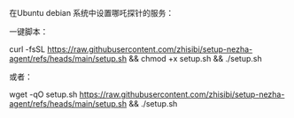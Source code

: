 在Ubuntu debian 系统中设置哪吒探针的服务：

一键脚本：

curl -fsSL https://raw.githubusercontent.com/zhisibi/setup-nezha-agent/refs/heads/main/setup.sh  && chmod +x setup.sh && ./setup.sh

或者：

wget -qO setup.sh https://raw.githubusercontent.com/zhisibi/setup-nezha-agent/refs/heads/main/setup.sh && ./setup.sh


